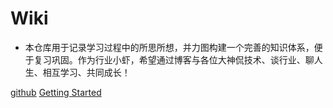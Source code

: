 # Wiki

- 本仓库用于记录学习过程中的所思所想，并力图构建一个完善的知识体系，便于复习巩固。作为行业小虾，希望通过博客与各位大神侃技术、谈行业、聊人生、相互学习、共同成长！

[github](https://github.com/cxhello/docs)  [Getting Started](README.md)
